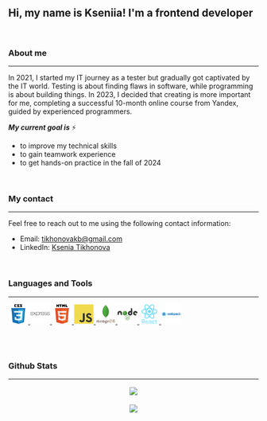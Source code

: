 ## Hi, my name is Kseniia! I'm a frontend developer
<br/>  
  
### About me
--- 
In 2021, I started my IT journey as a tester but gradually got captivated by the IT world. Testing is about finding flaws in software, while programming is about building things. In 2023, I decided that creating is more important for me, completing a successful 10-month online course from Yandex, guided by experienced programmers.

***My current goal is*** ⚡  
* to improve my technical skills  
* to gain teamwork experience  
* to get hands-on practice in the fall of 2024  
  

<br/>  

### My contact
--- 
Feel free to reach out to me using the following contact information:

- Email: [tikhonovakb@gmail.com](mailto:tikhonovakb@gmail.com)
- LinkedIn: [Ksenia Tikhonova](https://www.linkedin.com/in/ksenia-tikhonova/)

<br/> 

### Languages and Tools
---
<p align="left"> <a href="https://www.w3schools.com/css/" target="_blank" rel="noreferrer"> <img src="https://raw.githubusercontent.com/devicons/devicon/master/icons/css3/css3-original-wordmark.svg" alt="css3" width="40" height="40"/> </a> <a href="https://expressjs.com" target="_blank" rel="noreferrer"> <img src="https://raw.githubusercontent.com/devicons/devicon/master/icons/express/express-original-wordmark.svg" alt="express" width="40" height="40"/> </a> <a href="https://www.w3.org/html/" target="_blank" rel="noreferrer"> <img src="https://raw.githubusercontent.com/devicons/devicon/master/icons/html5/html5-original-wordmark.svg" alt="html5" width="40" height="40"/> </a> <a href="https://developer.mozilla.org/en-US/docs/Web/JavaScript" target="_blank" rel="noreferrer"> <img src="https://raw.githubusercontent.com/devicons/devicon/master/icons/javascript/javascript-original.svg" alt="javascript" width="40" height="40"/> </a> <a href="https://www.mongodb.com/" target="_blank" rel="noreferrer"> <img src="https://raw.githubusercontent.com/devicons/devicon/master/icons/mongodb/mongodb-original-wordmark.svg" alt="mongodb" width="40" height="40"/> </a> <a href="https://nodejs.org" target="_blank" rel="noreferrer"> <img src="https://raw.githubusercontent.com/devicons/devicon/master/icons/nodejs/nodejs-original-wordmark.svg" alt="nodejs" width="40" height="40"/> </a> <a href="https://reactjs.org/" target="_blank" rel="noreferrer"> <img src="https://raw.githubusercontent.com/devicons/devicon/master/icons/react/react-original-wordmark.svg" alt="react" width="40" height="40"/> </a> <a href="https://webpack.js.org" target="_blank" rel="noreferrer"> <img src="https://raw.githubusercontent.com/devicons/devicon/d00d0969292a6569d45b06d3f350f463a0107b0d/icons/webpack/webpack-original-wordmark.svg" alt="webpack" width="40" height="40"/> </a> </p>

<br/>  

<br/>  

### Github Stats
---
<div align="center"><img src="https://github-readme-stats.vercel.app/api/top-langs/?username=TikhonovaKs&hide_border=true&layout=compact" align="center" /></div>

<br />

<div align="center"><img src="https://github-readme-stats.vercel.app/api?username=TikhonovaKs&show_icons=true&count_private=true&hide_border=true" align="center" /></div>  

<br />

